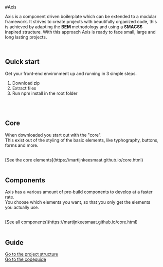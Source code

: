 #Axis

Axis is a component driven boilerplate which can be extended to a modular framework. It strives to create projects with beautifully organized code, this is achieved by adapting the **BEM** methodology and using a **SMACSS** inspired structure. With this approach Axis is ready to face small, large and long lasting projects.

<br>

## Quick start
Get your front-end environment up and running in 3 simple steps.

1. Download zip 
2. Extract files
3. Run npm install in the root folder

<br>
<br>

## Core 
When downloaded you start out with the "core". <br>
This exist out of the styling of the basic elements, like typhography, buttons, forms and more.

</br>
[See the core elements](https://martijnkeesmaat.github.io/core.html)

<br>
<br>


## Components
Axis has a various amount of pre-build components to develop at a faster rate. <br>
You choose which elements you want, so that you only get the elements you actually use.

</br>
[See all components](https://martijnkeesmaat.github.io/core.html)

<br>
<br>



## Guide

[Go to the project structure](https://github.com/MartijnKeesmaat/Axis/wiki/Project-structure)
<br>
[Go to the codeguide](https://github.com/MartijnKeesmaat/Axis/wiki/Codeguide)




<br>
<br>
